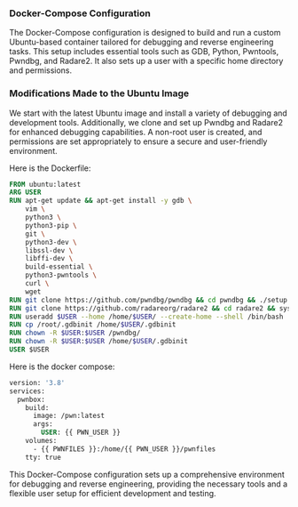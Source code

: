 ### Docker-Compose Configuration

The Docker-Compose configuration is designed to build and run a custom Ubuntu-based container tailored for debugging and reverse engineering tasks. This setup includes essential tools such as GDB, Python, Pwntools, Pwndbg, and Radare2. It also sets up a user with a specific home directory and permissions.

### Modifications Made to the Ubuntu Image

We start with the latest Ubuntu image and install a variety of debugging and development tools. Additionally, we clone and set up Pwndbg and Radare2 for enhanced debugging capabilities. A non-root user is created, and permissions are set appropriately to ensure a secure and user-friendly environment.

Here is the Dockerfile:

```dockerfile
FROM ubuntu:latest
ARG USER
RUN apt-get update && apt-get install -y gdb \
    vim \
    python3 \
    python3-pip \
    git \
    python3-dev \
    libssl-dev \
    libffi-dev \
    build-essential \
    python3-pwntools \
    curl \
    wget
RUN git clone https://github.com/pwndbg/pwndbg && cd pwndbg && ./setup.sh
RUN git clone https://github.com/radareorg/radare2 && cd radare2 && sys/install.sh
RUN useradd $USER --home /home/$USER/ --create-home --shell /bin/bash
RUN cp /root/.gdbinit /home/$USER/.gdbinit
RUN chown -R $USER:$USER /pwndbg/
RUN chown -R $USER:$USER /home/$USER/.gdbinit
USER $USER
```

Here is the docker compose:

```dockerfile
version: '3.8'
services:
  pwnbox:
    build: 
      image: /pwn:latest
      args:
        USER: {{ PWN_USER }}
    volumes:
      - {{ PWNFILES }}:/home/{{ PWN_USER }}/pwnfiles
    tty: true
```

This Docker-Compose configuration sets up a comprehensive environment for debugging and reverse engineering, providing the necessary tools and a flexible user setup for efficient development and testing.
